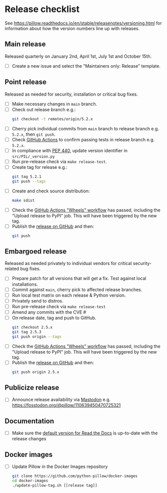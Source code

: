 # Release checklist

See https://pillow.readthedocs.io/en/stable/releasenotes/versioning.html for
information about how the version numbers line up with releases.

## Main release

Released quarterly on January 2nd, April 1st, July 1st and October 15th.

* [ ] Create a new issue and select the "Maintainers only: Release" template.

## Point release

Released as needed for security, installation or critical bug fixes.

* [ ] Make necessary changes in `main` branch.
* [ ] Check out release branch e.g.:
  ```bash
  git checkout -t remotes/origin/5.2.x
  ```
* [ ] Cherry pick individual commits from `main` branch to release branch e.g. `5.2.x`, then `git push`.
* [ ] Check [GitHub Actions](https://github.com/python-pillow/Pillow/actions) to confirm passing tests in release branch e.g. `5.2.x`.
* [ ] In compliance with [PEP 440](https://peps.python.org/pep-0440/), update version identifier in `src/PIL/_version.py`
* [ ] Run pre-release check via `make release-test`.
* [ ] Create tag for release e.g.:
  ```bash
  git tag 5.2.1
  git push --tags
  ```
* [ ] Create and check source distribution:
  ```bash
  make sdist
  ```
* [ ] Check the [GitHub Actions "Wheels" workflow](https://github.com/python-pillow/Pillow/actions/workflows/wheels.yml)
  has passed, including the "Upload release to PyPI" job. This will have been triggered
  by the new tag.
* [ ] Publish the [release on GitHub](https://github.com/python-pillow/Pillow/releases) and then:
  ```bash
  git push
  ```

## Embargoed release

Released as needed privately to individual vendors for critical security-related bug fixes.

* [ ] Prepare patch for all versions that will get a fix. Test against local installations.
* [ ] Commit against `main`, cherry pick to affected release branches.
* [ ] Run local test matrix on each release & Python version.
* [ ] Privately send to distros.
* [ ] Run pre-release check via `make release-test`
* [ ] Amend any commits with the CVE #
* [ ] On release date, tag and push to GitHub.
  ```bash
  git checkout 2.5.x
  git tag 2.5.3
  git push origin --tags
  ```
* [ ] Check the [GitHub Actions "Wheels" workflow](https://github.com/python-pillow/Pillow/actions/workflows/wheels.yml)
  has passed, including the "Upload release to PyPI" job. This will have been triggered
  by the new tag.
* [ ] Publish the [release on GitHub](https://github.com/python-pillow/Pillow/releases) and then:
  ```bash
  git push origin 2.5.x
  ```

## Publicize release

* [ ] Announce release availability via [Mastodon](https://fosstodon.org/@pillow) e.g. https://fosstodon.org/@pillow/110639450470725321

## Documentation

* [ ] Make sure the [default version for Read the Docs](https://pillow.readthedocs.io/en/stable/) is up-to-date with the release changes

## Docker images

* [ ] Update Pillow in the Docker Images repository
  ```bash
  git clone https://github.com/python-pillow/docker-images
  cd docker-images
  ./update-pillow-tag.sh [[release tag]]
  ```
